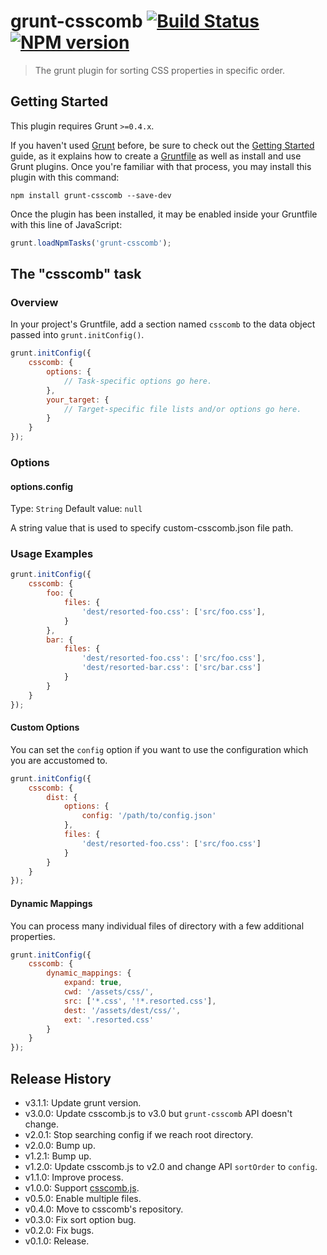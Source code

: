 # grunt-csscomb [![Build Status](https://secure.travis-ci.org/csscomb/grunt-csscomb.png?branch=master)](http://travis-ci.org/csscomb/grunt-csscomb) [![NPM version](https://badge.fury.io/js/grunt-csscomb.png)](http://badge.fury.io/js/grunt-csscomb)

> The grunt plugin for sorting CSS properties in specific order.

## Getting Started

This plugin requires Grunt `>=0.4.x`.

If you haven't used [Grunt](http://gruntjs.com/) before, be sure to check out the [Getting Started](http://gruntjs.com/getting-started) guide, as it explains how to create a [Gruntfile](http://gruntjs.com/sample-gruntfile) as well as install and use Grunt plugins. Once you're familiar with that process, you may install this plugin with this command:

```shell
npm install grunt-csscomb --save-dev
```

Once the plugin has been installed, it may be enabled inside your Gruntfile with this line of JavaScript:

```js
grunt.loadNpmTasks('grunt-csscomb');
```

## The "csscomb" task

### Overview
In your project's Gruntfile, add a section named `csscomb` to the data object passed into `grunt.initConfig()`.

```js
grunt.initConfig({
    csscomb: {
        options: {
            // Task-specific options go here.
        },
        your_target: {
            // Target-specific file lists and/or options go here.
        }
    }
});
```

### Options

#### options.config
Type: `String`
Default value: `null`

A string value that is used to specify custom-csscomb.json file path.

### Usage Examples

```js
grunt.initConfig({
    csscomb: {
        foo: {
            files: {
                'dest/resorted-foo.css': ['src/foo.css'],
            }
        },
        bar: {
            files: {
                'dest/resorted-foo.css': ['src/foo.css'],
                'dest/resorted-bar.css': ['src/bar.css']
            }
        }
    }
});
```

#### Custom Options

You can set the `config` option if you want to use the configuration which you are accustomed to.

```js
grunt.initConfig({
    csscomb: {
        dist: {
            options: {
                config: '/path/to/config.json'
            },
            files: {
                'dest/resorted-foo.css': ['src/foo.css']
            }
        }
    }
});
```

#### Dynamic Mappings

You can process many individual files of directory with a few additional properties.

```js
grunt.initConfig({
    csscomb: {
        dynamic_mappings: {
            expand: true,
            cwd: '/assets/css/',
            src: ['*.css', '!*.resorted.css'],
            dest: '/assets/dest/css/',
            ext: '.resorted.css'
        }
    }
});
```

## Release History

+ v3.1.1: Update grunt version.
+ v3.0.0: Update csscomb.js to v3.0 but `grunt-csscomb` API doesn't change.
+ v2.0.1: Stop searching config if we reach root directory.
+ v2.0.0: Bump up.
+ v1.2.1: Bump up.
+ v1.2.0: Update csscomb.js to v2.0 and change API `sortOrder` to `config`.
+ v1.1.0: Improve process.
+ v1.0.0: Support [csscomb.js](http://github.com/csscomb/csscomb.js).
+ v0.5.0: Enable multiple files.
+ v0.4.0: Move to csscomb's repository.
+ v0.3.0: Fix sort option bug.
+ v0.2.0: Fix bugs.
+ v0.1.0: Release.
